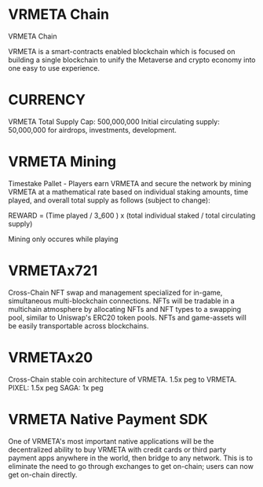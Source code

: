 # VRMETA Chain
VRMETA Chain

VRMETA is a smart-contracts enabled blockchain which is focused on building a single blockchain to unify the Metaverse and crypto economy
into one easy to use experience.

# CURRENCY 
VRMETA
Total Supply Cap: 500,000,000
Initial circulating supply: 50,000,000 for airdrops, investments, development.

# VRMETA Mining
Timestake Pallet - Players earn VRMETA and secure the network by mining VRMETA at a mathematical rate based on individual staking amounts,
time played, and overall total supply as follows (subject to change): 

REWARD = (Time played / 3_600 ) x (total individual staked / total circulating supply)

Mining only occures while playing

# VRMETAx721 
Cross-Chain NFT swap and management specialized for in-game, simultaneous multi-blockchain connections.
NFTs will be tradable in a multichain atmosphere by allocating NFTs and NFT types to a swapping pool, similar to Uniswap's ERC20 token pools.
NFTs and game-assets will be easily transportable across blockchains.

# VRMETAx20 
Cross-Chain stable coin architecture of VRMETA.  1.5x peg to VRMETA.
PIXEL: 1.5x peg
SAGA: 1x peg

# VRMETA Native Payment SDK
One of VRMETA's most important native applications will be the decentralized ability to buy VRMETA with credit cards or third party
payment apps anywhere in the world, then bridge to any network.  This is to eliminate the need to go through exchanges to get on-chain; 
users can now get on-chain directly.
